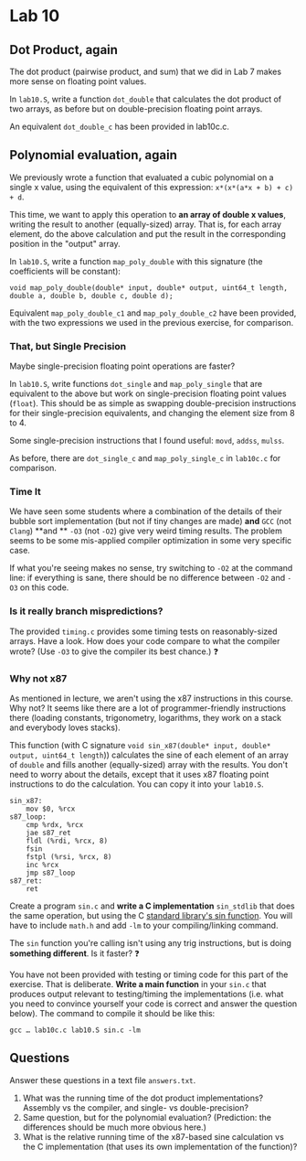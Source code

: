 # Lab 10
## Dot Product, again
The dot product (pairwise product, and sum) that we did in Lab 7 makes more sense on floating point values.

In `lab10.S`, write a function `dot_double` that calculates the dot product of two arrays, as before but on double-precision floating point arrays.

An equivalent `dot_double_c` has been provided in lab10c.c.

## Polynomial evaluation, again
We previously wrote a function that evaluated a cubic polynomial on a single x value, using the equivalent of this expression: `x*(x*(a*x + b) + c) + d`.

This time, we want to apply this operation to **an array of double x values**, writing the result to another (equally-sized) array. That is, for each array element, do the above calculation and put the result in the corresponding position in the "output" array.

In `lab10.S`, write a function `map_poly_double` with this signature (the coefficients will be constant):

```
void map_poly_double(double* input, double* output, uint64_t length, double a, double b, double c, double d);
```

Equivalent `map_poly_double_c1` and `map_poly_double_c2` have been provided, with the two expressions we used in the previous exercise, for comparison.

### That, but Single Precision
Maybe single-precision floating point operations are faster?

In `lab10.S`, write functions `dot_single` and `map_poly_single` that are equivalent to the above but work on single-precision floating point values (`float`). This should be as simple as swapping double-precision instructions for their single-precision equivalents, and changing the element size from 8 to 4.

Some single-precision instructions that I found useful: `movd`, `addss`, `mulss`.

As before, there are `dot_single_c` and `map_poly_single_c` in `lab10c.c` for comparison.

### Time It
We have seen some students where a combination of the details of their bubble sort implementation (but not if tiny changes are made) **and** `GCC` (not `Clang`) **and ** `-O3` (not `-O2`) give very weird timing results. The problem seems to be some mis-applied compiler optimization in some very specific case.

If what you're seeing makes no sense, try switching to `-O2` at the command line: if everything is sane, there should be no difference between `-O2` and `-O3` on this code.

### Is it really branch mispredictions?

The provided `timing.c` provides some timing tests on reasonably-sized arrays. Have a look. How does your code compare to what the compiler wrote? (Use `-O3` to give the compiler its best chance.) ❓

### Why not x87
As mentioned in lecture, we aren't using the x87 instructions in this course. Why not? It seems like there are a lot of programmer-friendly instructions there (loading constants, trigonometry, logarithms, they work on a stack and everybody loves stacks).

This function (with C signature `void sin_x87(double* input, double* output, uint64_t length`)) calculates the sine of each element of an array of `double` and fills another (equally-sized) array with the results. You don't need to worry about the details, except that it uses x87 floating point instructions to do the calculation. You can copy it into your `lab10.S`.

```Assembly
sin_x87:
    mov $0, %rcx
s87_loop:
    cmp %rdx, %rcx
    jae s87_ret
    fldl (%rdi, %rcx, 8)
    fsin
    fstpl (%rsi, %rcx, 8)
    inc %rcx
    jmp s87_loop
s87_ret:
    ret
``` 
Create a program `sin.c` and **write a C implementation** `sin_stdlib` that does the same operation, but using the C [standard library's sin function](https://cplusplus.com/reference/cmath/sin/). You will have to include `math.h` and add `-lm` to your compiling/linking command.

The `sin` function you're calling isn't using any trig instructions, but is doing **something different**. Is it faster? ❓

You have not been provided with testing or timing code for this part of the exercise. That is deliberate. **Write a main function** in your `sin.c` that produces output relevant to testing/timing the implementations (i.e. what you need to convince yourself your code is correct and answer the question below). The command to compile it should be like this:

```gcc … lab10c.c lab10.S sin.c -lm```

## Questions
Answer these questions in a text file `answers.txt`.
1. What was the running time of the dot product implementations? Assembly vs the compiler, and single- vs double-precision?
2. Same question, but for the polynomial evaluation? (Prediction: the differences should be much more obvious here.)
3. What is the relative running time of the x87-based sine calculation vs the C implementation (that uses its own implementation of the function)?


